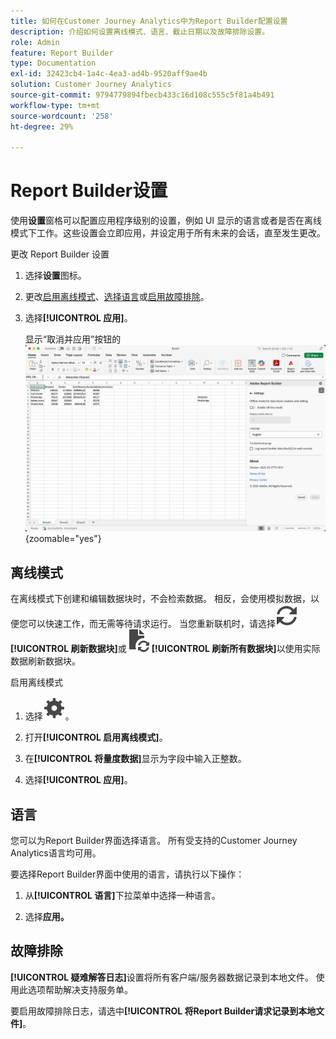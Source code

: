 ```yaml
---
title: 如何在Customer Journey Analytics中为Report Builder配置设置
description: 介绍如何设置离线模式、语言、截止日期以及故障排除设置。
role: Admin
feature: Report Builder
type: Documentation
exl-id: 32423cb4-1a4c-4ea3-ad4b-9520aff9ae4b
solution: Customer Journey Analytics
source-git-commit: 9794779894fbecb433c16d108c555c5f81a4b491
workflow-type: tm+mt
source-wordcount: '258'
ht-degree: 29%

---
```


# Report Builder设置

使用&#x200B;**设置**&#x200B;窗格可以配置应用程序级别的设置，例如 UI 显示的语言或者是否在离线模式下工作。这些设置会立即应用，并设定用于所有未来的会话，直至发生更改。

更改 Report Builder 设置

1. 选择&#x200B;**设置**&#x200B;图标。

1. 更改[启用离线模式](#off-line-mode)、[选择语言](#language)或[启用故障排除](#troubleshooting)。

1. 选择&#x200B;**[!UICONTROL 应用]**。

   显示“取消并应用”按钮的![Report Builder日期范围窗格。](./assets/report-builder-settings.png){zoomable="yes"}

## 离线模式

在离线模式下创建和编辑数据块时，不会检索数据。 相反，会使用模拟数据，以便您可以快速工作，而无需等待请求运行。 当您重新联机时，请选择![刷新](/help/assets/icons/Refresh.svg) **[!UICONTROL 刷新数据块]**&#x200B;或![DocumentRefresh](/help/assets/icons/DocumentRefresh.svg) **[!UICONTROL 刷新所有数据块]**&#x200B;以使用实际数据刷新数据块。

启用离线模式

1. 选择![设置](/help/assets/icons/Setting.svg)。

1. 打开&#x200B;**[!UICONTROL 启用离线模式]**。

1. 在&#x200B;**[!UICONTROL 将量度数据]**&#x200B;显示为字段中输入正整数。

1. 选择&#x200B;**[!UICONTROL 应用]**。


## 语言

您可以为Report Builder界面选择语言。 所有受支持的Customer Journey Analytics语言均可用。

要选择Report Builder界面中使用的语言，请执行以下操作：

1. 从&#x200B;**[!UICONTROL 语言]**&#x200B;下拉菜单中选择一种语言。

1. 选择&#x200B;**应用。**

## 故障排除

**[!UICONTROL 疑难解答日志]**&#x200B;设置将所有客户端/服务器数据记录到本地文件。 使用此选项帮助解决支持服务单。

要启用故障排除日志，请选中&#x200B;**[!UICONTROL 将Report Builder请求记录到本地文件]**。
